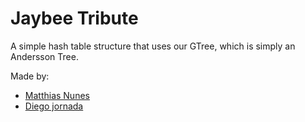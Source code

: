 # Jaybee Tribute

A simple hash table structure that uses our GTree, which is simply an Andersson
Tree.


Made by:

- [Matthias Nunes](http://gihub.com/execb5)
- [Diego jornada](http://gihub.com/djornada)
